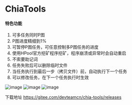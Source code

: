 # ChiaTools

#### 特色功能
1. 可多任务同时P图
2. P图进度精细到1%
3. 可暂停P图任务，可任意控制多P图任务的进度
4. 使用HPool官方挖矿程序挖矿，程序崩溃或异常时会自动重启
5. 不索要助记词
6. 任务失败后可以删除临时文件
7. 当任务执行到最后一步（拷贝文件）前，自动执行下一个任务
8. 可以修改任务，在下一个任务执行时生效

![image](https://gitee.com/devteamcn/chia-tools/raw/master/images/folder01.png)
![image](https://gitee.com/devteamcn/chia-tools/raw/master/images/plot01.png)
![image](https://gitee.com/devteamcn/chia-tools/raw/master/images/mine01.png)

下载地址
https://gitee.com/devteamcn/chia-tools/releases